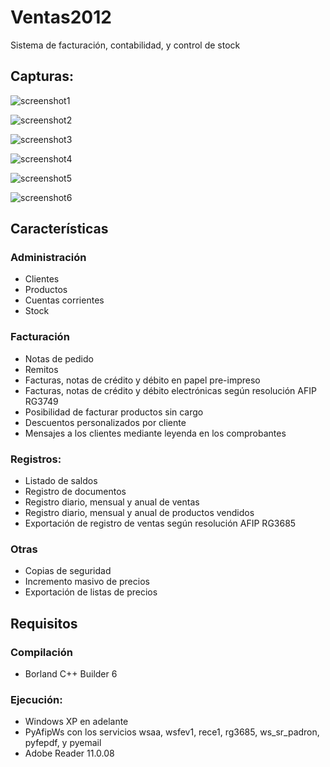 # Ventas2012
Sistema de facturación, contabilidad, y control de stock

## Capturas:

![screenshot1](https://user-images.githubusercontent.com/75378876/176060409-bb010301-6841-4b8b-b585-54d2eea3dd98.png)

![screenshot2](https://user-images.githubusercontent.com/75378876/176060412-19d319c1-f7fb-416a-b833-04c081867dd5.png)

![screenshot3](https://user-images.githubusercontent.com/75378876/176060414-85de7556-0658-43e1-83bc-6003e41a096c.png)

![screenshot4](https://user-images.githubusercontent.com/75378876/176060415-ab73cd01-66db-42ea-8bc9-22f7808cf8e9.png)

![screenshot5](https://user-images.githubusercontent.com/75378876/176060417-8623779d-3c34-4a44-ac6f-379394636434.png)

![screenshot6](https://user-images.githubusercontent.com/75378876/176060418-f8394cfd-ba40-4cd1-bbdb-d6a5b5dc9d1a.png)

## Características

### Administración
* Clientes
* Productos
* Cuentas corrientes
* Stock

### Facturación
* Notas de pedido
* Remitos
* Facturas, notas de crédito y débito en papel pre-impreso
* Facturas, notas de crédito y débito electrónicas según resolución AFIP RG3749
* Posibilidad de facturar productos sin cargo
* Descuentos personalizados por cliente
* Mensajes a los clientes mediante leyenda en los comprobantes

### Registros:
* Listado de saldos
* Registro de documentos
* Registro diario, mensual y anual de ventas
* Registro diario, mensual y anual de productos vendidos
* Exportación de registro de ventas según resolución AFIP RG3685

### Otras
* Copias de seguridad
* Incremento masivo de precios
* Exportación de listas de precios


## Requisitos

### Compilación
* Borland C++ Builder 6

### Ejecución:
* Windows XP en adelante
* PyAfipWs con los servicios wsaa, wsfev1, rece1, rg3685, ws_sr_padron, pyfepdf, y pyemail
* Adobe Reader 11.0.08
